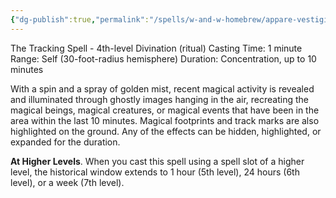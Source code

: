 ```yaml
---
{"dg-publish":true,"permalink":"/spells/w-and-w-homebrew/appare-vestigium/"}
---
```


The Tracking Spell - 4th-level Divination (ritual) 
Casting Time: 1 minute 
Range: Self (30-foot-radius hemisphere) 
Duration: Concentration, up to 10 minutes 

With a spin and a spray of golden mist, recent magical activity is revealed and illuminated through ghostly images hanging in the air, recreating the magical beings, magical creatures, or magical events that have been in the area within the last 10 minutes. Magical footprints and track marks are also highlighted on the ground. Any of the effects can be hidden, highlighted, or expanded for the duration. 

**At Higher Levels**. When you cast this spell using a spell slot of a higher level, the historical window extends to 1 hour (5th level), 24 hours (6th level), or a week (7th level).